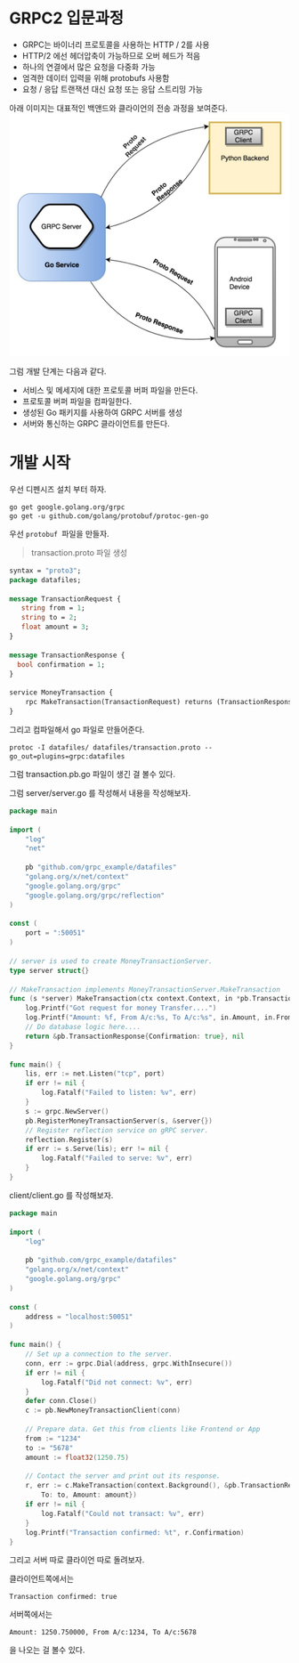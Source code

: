 # GRPC2 입문과정

* GRPC는 바이너리 프로토콜을 사용하는 HTTP / 2를 사용
* HTTP/2 에선 헤더압축이 가능하므로 오버 헤드가 적음
* 하나의 연결에서 많은 요청을 다중화 가능
* 엄격한 데이터 입력을 위해 protobufs 사용함
* 요청 / 응답 트랜잭션 대신 요청 또는 응답 스트리밍 가능



아래 이미지는 대표적인 백앤드와 클라이언의 전송 과정을 보여준다. ![](/assets/grpc2_1.png)

그럼 개발 단계는 다음과 같다. 

* 서비스 및 메세지에 대한 프로토콜 버퍼 파일을 만든다. 
* 프로토콜 버퍼 파일을 컴파일한다. 
* 생성된 Go 패키지를 사용하여 GRPC 서버를 생성
* 서버와 통신하는 GRPC 클라이언트를 만든다. 

# 개발 시작

우선 디펜시즈 설치 부터 하자. 

```
go get google.golang.org/grpc
go get -u github.com/golang/protobuf/protoc-gen-go
```

우선 `protobuf `파일을 만들자. 

> transaction.proto 파일 생성

```proto
syntax = "proto3";
package datafiles;

message TransactionRequest {
   string from = 1;
   string to = 2;
   float amount = 3;
}

message TransactionResponse {
  bool confirmation = 1;
}

service MoneyTransaction {
    rpc MakeTransaction(TransactionRequest) returns (TransactionResponse) {}
}
```

그리고 컴파일해서 go 파일로 만들어준다. 

```
protoc -I datafiles/ datafiles/transaction.proto --go_out=plugins=grpc:datafiles
```

그럼 transaction.pb.go 파일이 생긴 걸 볼수 있다. 

그럼 server/server.go 를 작성해서 내용을 작성해보자. 

```go
package main

import (
	"log"
	"net"

	pb "github.com/grpc_example/datafiles"
	"golang.org/x/net/context"
	"google.golang.org/grpc"
	"google.golang.org/grpc/reflection"
)

const (
	port = ":50051"
)

// server is used to create MoneyTransactionServer.
type server struct{}

// MakeTransaction implements MoneyTransactionServer.MakeTransaction
func (s *server) MakeTransaction(ctx context.Context, in *pb.TransactionRequest) (*pb.TransactionResponse, error) {
	log.Printf("Got request for money Transfer....")
	log.Printf("Amount: %f, From A/c:%s, To A/c:%s", in.Amount, in.From, in.To)
	// Do database logic here....
	return &pb.TransactionResponse{Confirmation: true}, nil
}

func main() {
	lis, err := net.Listen("tcp", port)
	if err != nil {
		log.Fatalf("Failed to listen: %v", err)
	}
	s := grpc.NewServer()
	pb.RegisterMoneyTransactionServer(s, &server{})
	// Register reflection service on gRPC server.
	reflection.Register(s)
	if err := s.Serve(lis); err != nil {
		log.Fatalf("Failed to serve: %v", err)
	}
}
```

client/client.go 를 작성해보자. 

```go
package main

import (
	"log"

	pb "github.com/grpc_example/datafiles"
	"golang.org/x/net/context"
	"google.golang.org/grpc"
)

const (
	address = "localhost:50051"
)

func main() {
	// Set up a connection to the server.
	conn, err := grpc.Dial(address, grpc.WithInsecure())
	if err != nil {
		log.Fatalf("Did not connect: %v", err)
	}
	defer conn.Close()
	c := pb.NewMoneyTransactionClient(conn)

	// Prepare data. Get this from clients like Frontend or App
	from := "1234"
	to := "5678"
	amount := float32(1250.75)

	// Contact the server and print out its response.
	r, err := c.MakeTransaction(context.Background(), &pb.TransactionRequest{From: from,
		To: to, Amount: amount})
	if err != nil {
		log.Fatalf("Could not transact: %v", err)
	}
	log.Printf("Transaction confirmed: %t", r.Confirmation)
}
```

그리고 서버 따로 클라이언 따로 돌려보자. 

클라이언트쪽에서는 

```
Transaction confirmed: true
```

서버쪽에서는 

```
Amount: 1250.750000, From A/c:1234, To A/c:5678
```

을 나오는 걸 볼수 있다. 

